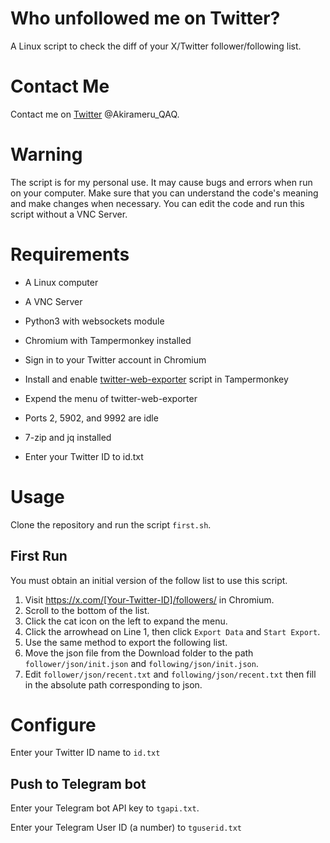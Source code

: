 # Who unfollowed me on Twitter?

A Linux script to check the diff of your X/Twitter follower/following list.

# Contact Me

Contact me on [Twitter](https://x.com/Akirameru_QAQ) @Akirameru_QAQ.

# Warning

The script is for my personal use. It may cause bugs and errors when run on your computer. Make sure that you can understand the code's meaning and make changes when necessary.
You can edit the code and run this script without a VNC Server.
# Requirements

- A Linux computer

- A VNC Server

- Python3 with websockets module

- Chromium with Tampermonkey installed

- Sign in to your Twitter account in Chromium

- Install and enable [twitter-web-exporter](https://github.com/prinsss/twitter-web-exporter) script in Tampermonkey

- Expend the menu of twitter-web-exporter

- Ports 2, 5902, and 9992 are idle

- 7-zip and jq installed

- Enter your Twitter ID to id.txt

# Usage

Clone the repository and run the script `first.sh`.

## First Run

You must obtain an initial version of the follow list to use this script.

1. Visit https://x.com/[Your-Twitter-ID]/followers/ in Chromium.
2. Scroll to the bottom of the list.
3. Click the cat icon on the left to expand the menu.
4. Click the arrowhead on Line 1, then click `Export Data` and `Start Export`.
5. Use the same method to export the following list.
6. Move the json file from the Download folder to the path `follower/json/init.json` and `following/json/init.json`.
7. Edit `follower/json/recent.txt` and `following/json/recent.txt` then fill in the absolute path corresponding to json.

# Configure

Enter your Twitter ID name to `id.txt`

## Push to Telegram bot

Enter your Telegram bot API key to `tgapi.txt`.

Enter your Telegram User ID (a number) to `tguserid.txt`
